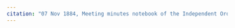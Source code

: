 ```yaml
---
citation: "07 Nov 1884, Meeting minutes notebook of the Independent Order of Good Templars, High Bridge Lodge No. 296, Tompkins County History Center, Ithaca NY."
---
```



